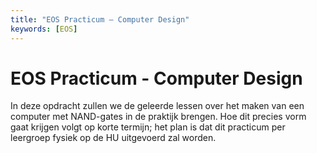 ```yaml
---
title: "EOS Practicum — Computer Design"
keywords: [EOS]
---
```


# EOS Practicum - Computer Design

In deze opdracht zullen we de geleerde lessen over het maken van een computer met NAND-gates in de praktijk brengen. Hoe dit precies vorm gaat krijgen volgt op korte termijn; het plan is dat dit practicum per leergroep fysiek op de HU uitgevoerd zal worden.
